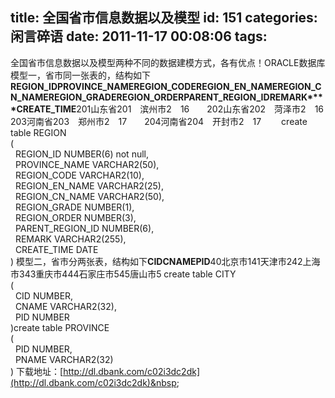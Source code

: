 title: 全国省市信息数据以及模型
id: 151
categories: 闲言碎语
date: 2011-11-17 00:08:06
tags:
---

全国省市信息数据以及模型两种不同的数据建模方式，各有优点！ORACLE数据库模型一，省市同一张表的，结构如下**REGION_ID****PROVINCE_NAME****REGION_CODE****REGION_EN_NAME****REGION_CN_NAME****REGION_GRADE****REGION_ORDER****PARENT_REGION_ID****REMARK****CREATE_TIME**201山东省201　滨州市2　16　　202山东省202　菏泽市2　16　　203河南省203　郑州市2　17　　204河南省204　开封市2　17　　&nbsp;create table REGION&nbsp;
</br>(
</br>&nbsp;&nbsp;REGION_ID NUMBER(6) not null,
</br>&nbsp;&nbsp;PROVINCE_NAME VARCHAR2(50),
</br>&nbsp;&nbsp;REGION_CODE VARCHAR2(10),
</br>&nbsp;&nbsp;REGION_EN_NAME VARCHAR2(25),
</br>&nbsp;&nbsp;REGION_CN_NAME VARCHAR2(50),
</br>&nbsp;&nbsp;REGION_GRADE NUMBER(1),
</br>&nbsp;&nbsp;REGION_ORDER NUMBER(3),
</br>&nbsp;&nbsp;PARENT_REGION_ID NUMBER(6),
</br>&nbsp;&nbsp;REMARK VARCHAR2(255),
</br>&nbsp;&nbsp;CREATE_TIME DATE
</br>)&nbsp;模型二，省市分两张表，结构如下**CID****CNAME****PID**40北京市141天津市242上海市343重庆市444石家庄市545唐山市5&nbsp;create table CITY&nbsp;
</br>(
</br>&nbsp;&nbsp;CID NUMBER,
</br>&nbsp;&nbsp;CNAME VARCHAR2(32),
</br>&nbsp;&nbsp;PID NUMBER
</br>)create table PROVINCE&nbsp;
</br>(
</br>&nbsp;&nbsp;PID NUMBER,
</br>&nbsp;&nbsp;PNAME VARCHAR2(32)
</br>)&nbsp;下载地址：[http://dl.dbank.com/c02i3dc2dk](http://dl.dbank.com/c02i3dc2dk)&nbsp;&nbsp;
